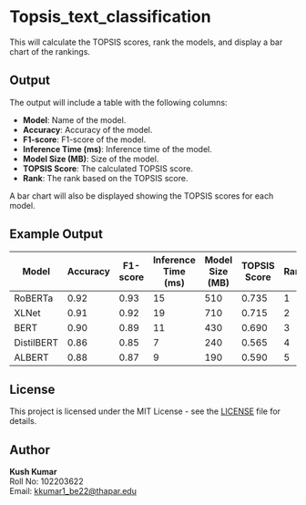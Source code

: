 # Topsis_text_classification
This will calculate the TOPSIS scores, rank the models, and display a bar chart of the rankings.

## Output
The output will include a table with the following columns:
- **Model**: Name of the model.
- **Accuracy**: Accuracy of the model.
- **F1-score**: F1-score of the model.
- **Inference Time (ms)**: Inference time of the model.
- **Model Size (MB)**: Size of the model.
- **TOPSIS Score**: The calculated TOPSIS score.
- **Rank**: The rank based on the TOPSIS score.

A bar chart will also be displayed showing the TOPSIS scores for each model.

## Example Output

| Model      | Accuracy | F1-score | Inference Time (ms) | Model Size (MB) | TOPSIS Score | Rank |
|------------|----------|----------|---------------------|-----------------|--------------|------|
| RoBERTa    | 0.92     | 0.93     | 15                  | 510             | 0.735        | 1    |
| XLNet      | 0.91     | 0.92     | 19                  | 710             | 0.715        | 2    |
| BERT       | 0.90     | 0.89     | 11                  | 430             | 0.690        | 3    |
| DistilBERT | 0.86     | 0.85     | 7                   | 240             | 0.565        | 4    |
| ALBERT     | 0.88     | 0.87     | 9                   | 190             | 0.590        | 5    |

## License
This project is licensed under the MIT License - see the [LICENSE](LICENSE) file for details.

## Author
**Kush Kumar**  
Roll No: 102203622  
Email: kkumar1_be22@thapar.edu
